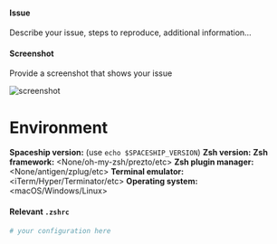#### Issue

Describe your issue, steps to reproduce, additional information…

#### Screenshot

Provide a screenshot that shows your issue

![screenshot](url)

# Environment

**Spaceship version:** <version> (use `echo $SPACESHIP_VERSION`)
**Zsh version:** <version>
**Zsh framework:** <None/oh-my-zsh/prezto/etc>
**Zsh plugin manager:** <None/antigen/zplug/etc>
**Terminal emulator:** <iTerm/Hyper/Terminator/etc>
**Operating system:** <macOS/Windows/Linux>

#### Relevant `.zshrc`

```zsh
# your configuration here
```
